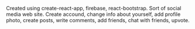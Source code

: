 Created using create-react-app, firebase, react-bootstrap. 
Sort of social media web site.
Create accound, change info about yourself, add profile photo, create posts, write comments, add friends, chat with friends, upvote.


